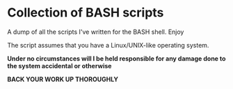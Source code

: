 # Collection of BASH scripts

A dump of all the scripts I've written for the BASH shell. Enjoy

The script assumes that you have a Linux/UNIX-like operating system.

**Under no circumstances will I be held responsible for any damage done to the system accidental or otherwise**

**BACK YOUR WORK UP THOROUGHLY**
